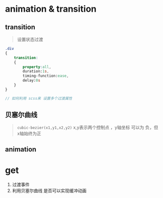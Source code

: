 # animation & transition

## transition 

> 设置状态过渡  

```scss
.div
{
    transition:
    {
        property:all,
        duration:1s,
        timing-function:ease,
        delay:0s
    }
}

// 如何利用 scss来 设置多个过渡属性
```

## 贝塞尔曲线
> `cubic-bezier(x1,y1,x2,y2)` x,y表示两个控制点 ，y轴坐标 可以为 负，但x轴始终为正

## animation

# get 

1. 过渡事件 
2. 利用贝塞尔曲线 是否可以实现缓冲动画